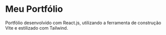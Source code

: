 # Meu Portfólio

Portfólio desenvolvido com React.js, utilizando a ferramenta de construção Vite e estilizado com Tailwind.
